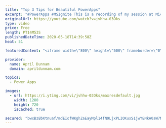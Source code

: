 ```yaml
---
title: "Top 3 Tips for Beautiful PowerApps"
excerpt: "#PowerApps #MSIgnite This is a recording of my session at Microsoft Ignite 2019 on \"Top 3 Tips for Beautiful PowerApps\".  In this 20 minute session, I show tips to help you improve the look and feel of your PowerApps."
originalUrl: https://youtube.com/watch?v=jvhhw-03Oks
type: video
price: Free
length: PT14M53S
publishedDateTime: 2020-05-18T14:39:58Z
heat: 51

featuredContent: "<iframe width=\"800\" height=\"500\" frameborder=\"0\" src=\"https://www.youtube.com/embed/jvhhw-03Oks\" allow=\"accelerometer; autoplay; encrypted-media; gyroscope; picture-in-picture\" allowfullscreen></iframe>"

provider:
  name: April Dunnam
  domain: aprildunnam.com

topics:
  - Power Apps

images:
  - url: https://i.ytimg.com/vi/jvhhw-03Oks/maxresdefault.jpg
    width: 1280
    height: 720
    isCached: true

secured: "bwxBzBbKtnuaf/mdEIofWKghZaEayMpl14fN9LjxPLIOKuxS1jwYENkA0aW7NmWyu8UmOrLmrPYcsa/UzU0lfVyZtStA5STSyHF4fK9wZ9Ty/6r6Nn2ZaiRrZLfjbI96fD8Sb39t8uEdC9V/8XaK8xyw0J7c4Pt1qvMHrhFKI6fevxASYglJ1DFiVG3FaAAe+HWSIGIR0fH0y853IWMI9WgjgwiWp4hho+0Gmms7txcWuLA5s6SqZnYUeliERZ3gHhJq8W+N0g57tGKvgRexuUe0JK4xSMTta3VtBc8Ojjrs/R7YN3yeudLP1R+LnlZz+cqXsU5Kxb3i8zz85Luj3MFvjvZekkpGFRlPefdQaxkxx9XvJR0la8dl6/WQGbiVyZoZ9ZNw+HQ9eLHhQBhD+PZh58DebCOmCyFOFGC0bpI=;uWCAgTs5tWhL82tRlb63SA=="
---
```


